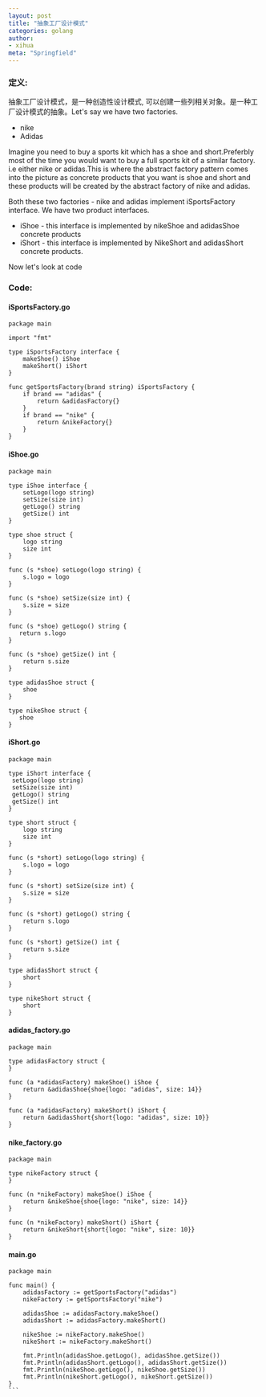 ```yaml
---
layout: post
title: "抽象工厂设计模式"
categories: golang
author:
- xihua
meta: "Springfield"
---
```


### 定义:
抽象工厂设计模式，是一种创造性设计模式, 可以创建一些列相关对象。是一种工厂设计模式的抽象。Let's say we have two factories.

- nike 
- Adidas

Imagine you need to buy a sports kit which has a shoe and short.Preferbly most of the time you would want to buy a full sports kit of a similar factory. i.e either nike or adidas.This is where the abstract factory pattern comes into the picture as concrete products that you want is shoe and short and these products will be created by the abstract factory of nike and adidas.

Both these two factories - nike and adidas implement iSportsFactory interface. We have two product interfaces.
    
- iShoe - this interface is implemented by nikeShoe and adidasShoe concrete products
- iShort - this interface is implemented by NikeShort and adidasShort concrete products.

Now let's look at code

### Code:

#### iSportsFactory.go
```
package main

import "fmt"

type iSportsFactory interface {
    makeShoe() iShoe
    makeShort() iShort
}

func getSportsFactory(brand string) iSportsFactory {
    if brand == "adidas" { 
        return &adidasFactory{}
    }
    if brand == "nike" {
        return &nikeFactory{}
    }
}
```
#### iShoe.go
```
package main

type iShoe interface {
    setLogo(logo string)
    setSize(size int)
    getLogo() string
    getSize() int
}

type shoe struct {
    logo string
    size int
}

func (s *shoe) setLogo(logo string) {
    s.logo = logo 
}

func (s *shoe) setSize(size int) {
    s.size = size 
}

func (s *shoe) getLogo() string {
   return s.logo
}

func (s *shoe) getSize() int {
    return s.size
}

type adidasShoe struct {
    shoe
}

type nikeShoe struct {
   shoe 
}
```

#### iShort.go
```
package main

type iShort interface {
 setLogo(logo string)
 setSize(size int)
 getLogo() string
 getSize() int
}

type short struct {
    logo string
    size int
}

func (s *short) setLogo(logo string) {
    s.logo = logo
}

func (s *short) setSize(size int) {
    s.size = size
}

func (s *short) getLogo() string {
    return s.logo
}

func (s *short) getSize() int {
    return s.size
}

type adidasShort struct {
    short
}

type nikeShort struct {
    short
}
```

#### adidas_factory.go
```
package main

type adidasFactory struct {
}

func (a *adidasFactory) makeShoe() iShoe {
    return &adidasShoe{shoe{logo: "adidas", size: 14}}
}

func (a *adidasFactory) makeShort() iShort {
    return &adidasShort{short{logo: "adidas", size: 10}}    
}
````
#### nike_factory.go
```
package main

type nikeFactory struct {
}

func (n *nikeFactory) makeShoe() iShoe {
    return &nikeShoe{shoe{logo: "nike", size: 14}}    
}

func (n *nikeFactory) makeShort() iShort {
    return &nikeShort{short{logo: "nike", size: 10}}
}
```
#### main.go
`````````
package main

func main() {
    adidasFactory := getSportsFactory("adidas")
    nikeFactory := getSportsFactory("nike")

    adidasShoe := adidasFactory.makeShoe()
    adidasShort := adidasFactory.makeShort()

    nikeShoe := nikeFactory.makeShoe()
    nikeShort := nikeFactory.makeShort()

    fmt.Println(adidasShoe.getLogo(), adidasShoe.getSize())
    fmt.Println(adidasShort.getLogo(), adidasShort.getSize())
    fmt.Println(nikeShoe.getLogo(), nikeShoe.getSize())
    fmt.Println(nikeShort.getLogo(), nikeShort.getSize())
}
```

